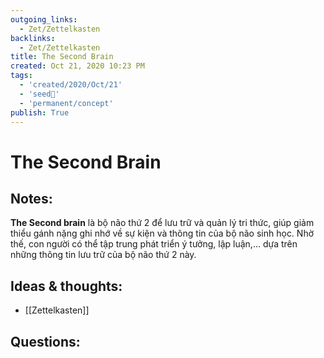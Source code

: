 ```yaml
---
outgoing_links:
  - Zet/Zettelkasten
backlinks:
  - Zet/Zettelkasten
title: The Second Brain
created: Oct 21, 2020 10:23 PM
tags:
  - 'created/2020/Oct/21'
  - 'seed🥜'
  - 'permanent/concept'
publish: True
---
```

# The Second Brain

## Notes:
**The Second brain** là bộ não thứ 2 để lưu trữ và quản lý tri thức, giúp giảm thiểu gánh nặng ghi nhớ về sự kiện và thông tin của bộ não sinh học. Nhờ thế, con người có thể tập trung phát triển ý tưởng, lập luận,... dựa trên những thông tin lưu trữ của bộ não thứ 2 này.

## Ideas & thoughts:
- [[Zettelkasten]]

## Questions:
